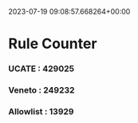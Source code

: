 2023-07-19 09:08:57.668264+00:00
# Rule Counter 
 ### UCATE : 429025

 ### Veneto : 249232

 ### Allowlist : 13929
